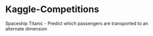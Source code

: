 # Kaggle-Competitions
Spaceship Titanic - Predict which passengers are transported to an alternate dimension
